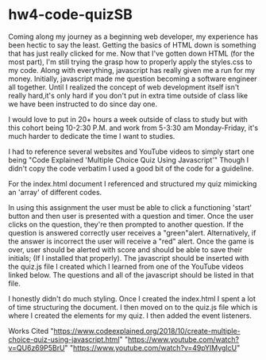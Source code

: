 # hw4-code-quizSB

Coming along my journey as a beginning web developer, my experience has been hectic to say the least. Getting the basics of HTML down is something that has just really clicked for me. Now that I've gotten down HTML (for the most part), I'm still trying the grasp how to properly apply the styles.css to my code. Along with everything, javascript has really given me a run for my money. Initially, javascript made me question becoming a software engineer all together. Until I realized the concept of web development itself isn't really hard,it's only hard if you don't put in extra time outside of class like we have been instructed to do since day one.

I would love to put in 20+ hours a week outside of class to study but with this cohort being 10-2:30 P.M. and work from 5-3:30 am Monday-Friday, it's much harder to dedicate the time I want to studies.

I had to reference several websites and YouTube videos to simply start
one being "Code Explained 'Multiple Choice Quiz Using Javascript'"
Though I didn't copy the code verbatim I used a good bit of the code for a guideline.

For the index.html document I referenced and structured my quiz mimicking an 'array' of different codes.

In using this assignment the user must be able to click a functioning 'start' button and then user is presented with a question and timer. Once the user clicks on the question, they're then prompted to another question. If the question is answered correctly user receives a "green"alert. Alternatively, if the answer is incorrect the user will receive a "red" alert. Once the game is over, user should be alerted with score and should be able to save their initials; (If I installed that properly). The javascript should be inserted with the quiz.js file I created which I learned from one of the YouTube videos linked below. The questions and all of the javascript should be listed in that file.

I honestly didn't do much styling. Once I created the index.html I spent a lot of time structuring the document. I then moved on to the quiz.js file which is where I created the elements for my quiz. I then added the event listeners.

Works Cited
"https://www.codeexplained.org/2018/10/create-multiple-choice-quiz-using-javascript.html"
"https://www.youtube.com/watch?v=QU6z69P5BrU"
"https://www.youtube.com/watch?v=49pYIMygIcU"
